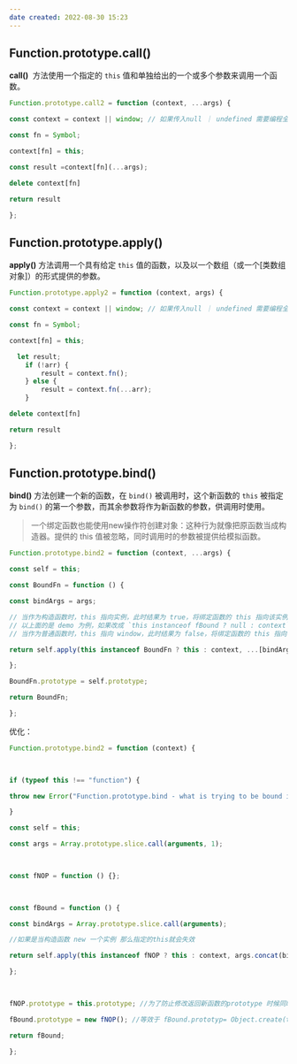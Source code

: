 ```yaml
---
date created: 2022-08-30 15:23
---
```


## Function.prototype.call()

**call()**  方法使用一个指定的 `this` 值和单独给出的一个或多个参数来调用一个函数。
```js
Function.prototype.call2 = function (context, ...args) {

const context = context || window; // 如果传入null ｜ undefined 需要编程全局对象

const fn = Symbol;

context[fn] = this;

const result =context[fn](...args);

delete context[fn]

return result

};
```
## Function.prototype.apply()
**apply()** 方法调用一个具有给定 `this` 值的函数，以及以一个数组（或一个[类数组对象]）的形式提供的参数。
```js
Function.prototype.apply2 = function (context, args) {

const context = context || window; // 如果传入null ｜ undefined 需要编程全局对象

const fn = Symbol;

context[fn] = this;

  let result;
    if (!arr) {
        result = context.fn();
    } else {
        result = context.fn(...arr);
    }

delete context[fn]

return result

};
```

## Function.prototype.bind()
**bind()** 方法创建一个新的函数，在 `bind()` 被调用时，这个新函数的 `this` 被指定为 `bind()` 的第一个参数，而其余参数将作为新函数的参数，供调用时使用。
> 一个绑定函数也能使用new操作符创建对象：这种行为就像把原函数当成构造器。提供的 this 值被忽略，同时调用时的参数被提供给模拟函数。
```js
Function.prototype.bind2 = function (context, ...args) {

const self = this;

const BoundFn = function () {

const bindArgs = args;

// 当作为构造函数时，this 指向实例，此时结果为 true，将绑定函数的 this 指向该实例，可以让实例获得来自绑定函数的值
// 以上面的是 demo 为例，如果改成 `this instanceof fBound ? null : context`，实例只是一个空对象，将 null 改成 this ，实例会具有 habit 属性
// 当作为普通函数时，this 指向 window，此时结果为 false，将绑定函数的 this 指向 context

return self.apply(this instanceof BoundFn ? this : context, ...[bindArgs, ...arguments]);

};

BoundFn.prototype = self.prototype;

return BoundFn;

};
```
优化：
```js
Function.prototype.bind2 = function (context) {

  

if (typeof this !== "function") {

throw new Error("Function.prototype.bind - what is trying to be bound is not callable");

}

const self = this;

const args = Array.prototype.slice.call(arguments, 1);

  

const fNOP = function () {};

  

const fBound = function () {

const bindArgs = Array.prototype.slice.call(arguments);

//如果是当构造函数 new 一个实例 那么指定的this就会失效

return self.apply(this instanceof fNOP ? this : context, args.concat(bindArgs));

};

  

fNOP.prototype = this.prototype; //为了防止修改返回新函数的prototype 时候同时修改原来函数的prototype

fBound.prototype = new fNOP(); //等效于 fBound.prototyp= Object.create(this.prototype)

return fBound;

};
```
